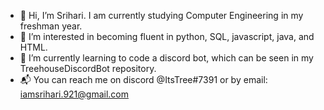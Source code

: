 - 👋 Hi, I’m Srihari. I am currently studying Computer Engineering in my freshman year.
- 👀 I’m interested in becoming fluent in python, SQL, javascript, java, and HTML.
- 🌱 I’m currently learning to code a discord bot, which can be seen in my TreehouseDiscordBot repository.
- 📬 You can reach me on discord @ItsTree#7391 or by email: iamsrihari.921@gmail.com
